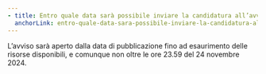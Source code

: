 ```yaml
---
- title: Entro quale data sarà possibile inviare la candidatura all’avviso?
  anchorLink: entro-quale-data-sara-possibile-inviare-la-candidatura-allavviso
---
```


L’avviso sarà aperto dalla data di pubblicazione fino ad esaurimento delle risorse disponibili, e comunque non oltre le ore 23.59 del 24 novembre 2024.
